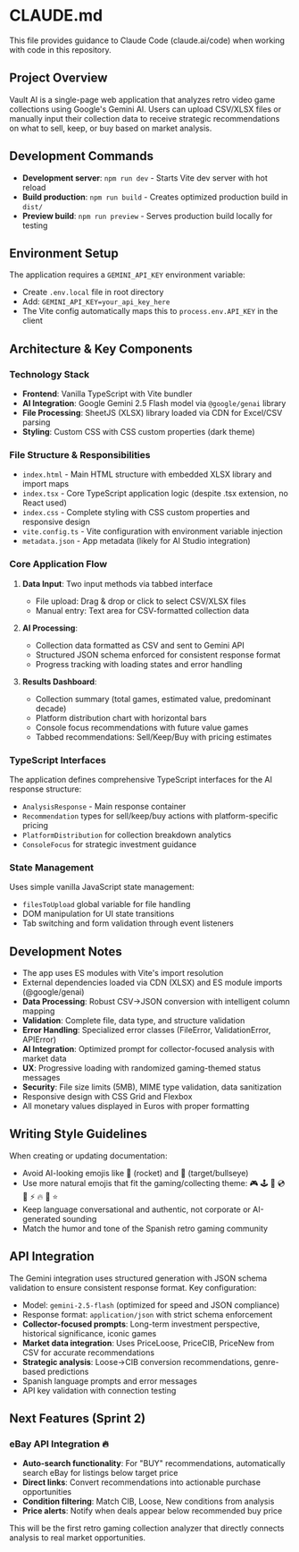 # CLAUDE.md

This file provides guidance to Claude Code (claude.ai/code) when working with code in this repository.

## Project Overview

Vault AI is a single-page web application that analyzes retro video game collections using Google's Gemini AI. Users can upload CSV/XLSX files or manually input their collection data to receive strategic recommendations on what to sell, keep, or buy based on market analysis.

## Development Commands

- **Development server**: `npm run dev` - Starts Vite dev server with hot reload
- **Build production**: `npm run build` - Creates optimized production build in `dist/`
- **Preview build**: `npm run preview` - Serves production build locally for testing

## Environment Setup

The application requires a `GEMINI_API_KEY` environment variable:
- Create `.env.local` file in root directory
- Add: `GEMINI_API_KEY=your_api_key_here`
- The Vite config automatically maps this to `process.env.API_KEY` in the client

## Architecture & Key Components

### Technology Stack
- **Frontend**: Vanilla TypeScript with Vite bundler
- **AI Integration**: Google Gemini 2.5 Flash model via `@google/genai` library
- **File Processing**: SheetJS (XLSX) library loaded via CDN for Excel/CSV parsing
- **Styling**: Custom CSS with CSS custom properties (dark theme)

### File Structure & Responsibilities

- `index.html` - Main HTML structure with embedded XLSX library and import maps
- `index.tsx` - Core TypeScript application logic (despite .tsx extension, no React used)
- `index.css` - Complete styling with CSS custom properties and responsive design
- `vite.config.ts` - Vite configuration with environment variable injection
- `metadata.json` - App metadata (likely for AI Studio integration)

### Core Application Flow

1. **Data Input**: Two input methods via tabbed interface
   - File upload: Drag & drop or click to select CSV/XLSX files
   - Manual entry: Text area for CSV-formatted collection data

2. **AI Processing**: 
   - Collection data formatted as CSV and sent to Gemini API
   - Structured JSON schema enforced for consistent response format
   - Progress tracking with loading states and error handling

3. **Results Dashboard**: 
   - Collection summary (total games, estimated value, predominant decade)
   - Platform distribution chart with horizontal bars
   - Console focus recommendations with future value games
   - Tabbed recommendations: Sell/Keep/Buy with pricing estimates

### TypeScript Interfaces

The application defines comprehensive TypeScript interfaces for the AI response structure:
- `AnalysisResponse` - Main response container
- `Recommendation` types for sell/keep/buy actions with platform-specific pricing
- `PlatformDistribution` for collection breakdown analytics
- `ConsoleFocus` for strategic investment guidance

### State Management

Uses simple vanilla JavaScript state management:
- `filesToUpload` global variable for file handling
- DOM manipulation for UI state transitions
- Tab switching and form validation through event listeners

## Development Notes

- The app uses ES modules with Vite's import resolution
- External dependencies loaded via CDN (XLSX) and ES module imports (@google/genai)
- **Data Processing**: Robust CSV→JSON conversion with intelligent column mapping
- **Validation**: Complete file, data type, and structure validation
- **Error Handling**: Specialized error classes (FileError, ValidationError, APIError)
- **AI Integration**: Optimized prompt for collector-focused analysis with market data
- **UX**: Progressive loading with randomized gaming-themed status messages
- **Security**: File size limits (5MB), MIME type validation, data sanitization
- Responsive design with CSS Grid and Flexbox
- All monetary values displayed in Euros with proper formatting

## Writing Style Guidelines

When creating or updating documentation:
- Avoid AI-looking emojis like 🚀 (rocket) and 🎯 (target/bullseye)
- Use more natural emojis that fit the gaming/collecting theme: 🎮 🕹️ 📀 💿 🎲 ⚡ 🔥 💎 ⭐
- Keep language conversational and authentic, not corporate or AI-generated sounding
- Match the humor and tone of the Spanish retro gaming community

## API Integration

The Gemini integration uses structured generation with JSON schema validation to ensure consistent response format. Key configuration:
- Model: `gemini-2.5-flash` (optimized for speed and JSON compliance)
- Response format: `application/json` with strict schema enforcement
- **Collector-focused prompts**: Long-term investment perspective, historical significance, iconic games
- **Market data integration**: Uses PriceLoose, PriceCIB, PriceNew from CSV for accurate recommendations
- **Strategic analysis**: Loose→CIB conversion recommendations, genre-based predictions
- Spanish language prompts and error messages
- API key validation with connection testing

## Next Features (Sprint 2)

### eBay API Integration 🔥
- **Auto-search functionality**: For "BUY" recommendations, automatically search eBay for listings below target price
- **Direct links**: Convert recommendations into actionable purchase opportunities
- **Condition filtering**: Match CIB, Loose, New conditions from analysis
- **Price alerts**: Notify when deals appear below recommended buy price

This will be the first retro gaming collection analyzer that directly connects analysis to real market opportunities.